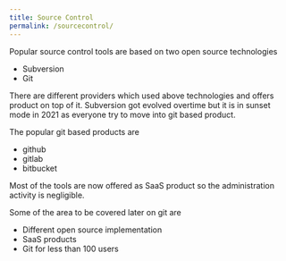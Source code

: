 ```yaml
---
title: Source Control
permalink: /sourcecontrol/
---
```


Popular source control tools are based on two open source technologies 
* Subversion 
* Git

There are different providers which used above technologies and offers product on top of it. Subversion got evolved overtime but it is in sunset mode  in 2021 as everyone try to move into git  based product.

The popular git based products are 
* github
* gitlab
* bitbucket

Most  of the tools are now offered as SaaS product so the administration activity is negligible.

Some of the  area to be covered later on git are
* Different open source implementation
* SaaS products
* Git for less than 100 users
